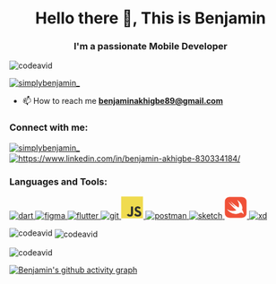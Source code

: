 

<h1 align="center">Hello there 👋, This is Benjamin</h1>
<h3 align="center">I'm a passionate Mobile Developer</h3>

<p align="left"> <img src="https://komarev.com/ghpvc/?username=codeavid&label=Profile%20views&color=0e75b6&style=flat" alt="codeavid" /> </p>

<p align="left"> <a href="https://twitter.com/simplybenjamin_" target="blank"><img src="https://img.shields.io/twitter/follow/simplybenjamin_?logo=twitter&style=for-the-badge" alt="simplybenjamin_" /></a> </p>

- 📫 How to reach me **benjaminakhigbe89@gmail.com**

<h3 align="left">Connect with me:</h3>
<p align="left">
<a href="https://twitter.com/simplybenjamin_" target="blank"><img align="center" src="https://raw.githubusercontent.com/rahuldkjain/github-profile-readme-generator/master/src/images/icons/Social/twitter.svg" alt="simplybenjamin_" height="30" width="40" /></a>
<a href="https://linkedin.com/in/https://www.linkedin.com/in/benjamin-akhigbe-830334184/" target="blank"><img align="center" src="https://raw.githubusercontent.com/rahuldkjain/github-profile-readme-generator/master/src/images/icons/Social/linked-in-alt.svg" alt="https://www.linkedin.com/in/benjamin-akhigbe-830334184/" height="30" width="40" /></a>
</p>

<h3 align="left">Languages and Tools:</h3>
<p align="left"> <a href="https://dart.dev" target="_blank" rel="noreferrer"> <img src="https://www.vectorlogo.zone/logos/dartlang/dartlang-icon.svg" alt="dart" width="40" height="40"/> </a> <a href="https://www.figma.com/" target="_blank" rel="noreferrer"> <img src="https://www.vectorlogo.zone/logos/figma/figma-icon.svg" alt="figma" width="40" height="40"/> </a> <a href="https://flutter.dev" target="_blank" rel="noreferrer"> <img src="https://www.vectorlogo.zone/logos/flutterio/flutterio-icon.svg" alt="flutter" width="40" height="40"/> </a> <a href="https://git-scm.com/" target="_blank" rel="noreferrer"> <img src="https://www.vectorlogo.zone/logos/git-scm/git-scm-icon.svg" alt="git" width="40" height="40"/> </a> <a href="https://developer.mozilla.org/en-US/docs/Web/JavaScript" target="_blank" rel="noreferrer"> <img src="https://raw.githubusercontent.com/devicons/devicon/master/icons/javascript/javascript-original.svg" alt="javascript" width="40" height="40"/> </a> <a href="https://postman.com" target="_blank" rel="noreferrer"> <img src="https://www.vectorlogo.zone/logos/getpostman/getpostman-icon.svg" alt="postman" width="40" height="40"/> </a> <a href="https://www.sketch.com/" target="_blank" rel="noreferrer"> <img src="https://www.vectorlogo.zone/logos/sketchapp/sketchapp-icon.svg" alt="sketch" width="40" height="40"/> </a> <a href="https://developer.apple.com/swift/" target="_blank" rel="noreferrer"> <img src="https://raw.githubusercontent.com/devicons/devicon/master/icons/swift/swift-original.svg" alt="swift" width="40" height="40"/> </a> <a href="https://www.adobe.com/products/xd.html" target="_blank" rel="noreferrer"> <img src="https://cdn.worldvectorlogo.com/logos/adobe-xd.svg" alt="xd" width="40" height="40"/> </a> </p>

<p><img align="left" src="https://github-readme-stats.vercel.app/api/top-langs?username=codeavid&show_icons=true&locale=en&layout=compact&theme=radical&max-width=100%" alt="codeavid" /></p>

<p>&nbsp;<img align="center" src="https://github-readme-stats.vercel.app/api?username=codeavid&show_icons=true&locale=en&theme=radical" alt="codeavid" /></p>

<p><img align="center" src="https://github-readme-streak-stats.herokuapp.com/?user=codeavid&theme=radical" alt="codeavid" /></p>

[![Benjamin's github activity graph](https://activity-graph.herokuapp.com/graph?username=codeavid&theme=react-dark)](https://github.com/ashutosh00710/github-readme-activity-graph)

<!--
**CodeAvid/CodeAvid** is a ✨ _special_ ✨ repository because its `README.md` (this file) appears on your GitHub profile.

Here are some ideas to get you started:

- 🔭 I’m currently working on ...
- 🌱 I’m currently learning ...
- 👯 I’m looking to collaborate on ...
- 🤔 I’m looking for help with ...
- 💬 Ask me about ...
- 📫 How to reach me: ...
- 😄 Pronouns: ...
- ⚡ Fun fact: ...
-->

